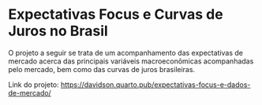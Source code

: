 # Expectativas Focus e Curvas de Juros no Brasil 

O projeto a seguir se trata de um acompanhamento das expectativas de mercado acerca das principais variáveis macroeconômicas acompanhadas pelo mercado, bem como das curvas de juros brasileiras. 

Link do projeto: https://davidson.quarto.pub/expectativas-focus-e-dados-de-mercado/
